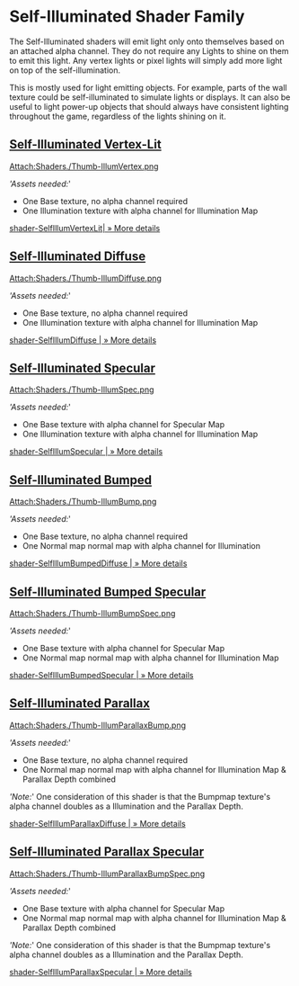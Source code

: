 Self-Illuminated Shader Family
==============================


The <span class=keyword>Self-Illuminated</span> shaders will emit light only onto themselves based on an attached alpha channel.  They do not require any Lights to shine on them to emit this light.  Any vertex lights or pixel lights will simply add more light on top of the self-illumination.

This is mostly used for light emitting objects. For example, parts of the wall texture could be self-illuminated to simulate lights or displays.  It can also be useful to light power-up objects that should always have consistent lighting throughout the game, regardless of the lights shining on it.

[Self-Illuminated Vertex-Lit](shader-selfillumvertexlit.html)
-------------------------------------------------------------


[Attach:Shaders./Thumb-IllumVertex.png](shader-selfillumvertexlit.html)

_'Assets needed:_'
* One <span class=component>Base</span> texture, no alpha channel required
* One <span class=component>Illumination</span> texture with alpha channel for Illumination Map

[shader-SelfIllumVertexLit| &#187; More details](shader-selfillumvertexlit|&#187;moredetails.html)


[Self-Illuminated Diffuse](shader-selfillumdiffuse.html)
--------------------------------------------------------


[Attach:Shaders./Thumb-IllumDiffuse.png](shader-selfillumdiffuse.html)

_'Assets needed:_'
* One <span class=component>Base</span> texture, no alpha channel required
* One <span class=component>Illumination</span> texture with alpha channel for Illumination Map

[shader-SelfIllumDiffuse | &#187; More details](shader-selfillumdiffuse|&#187;moredetails.html)


[Self-Illuminated Specular](shader-selfillumspecular.html)
----------------------------------------------------------


[Attach:Shaders./Thumb-IllumSpec.png](shader-selfillumspecular.html)

_'Assets needed:_'
* One <span class=component>Base</span> texture with alpha channel for Specular Map
* One <span class=component>Illumination</span> texture with alpha channel for Illumination Map

[shader-SelfIllumSpecular | &#187; More details](shader-selfillumspecular|&#187;moredetails.html)


[Self-Illuminated Bumped](shader-selfillumbumpeddiffuse.html)
-------------------------------------------------------------


[Attach:Shaders./Thumb-IllumBump.png](shader-selfillumbumpeddiffuse.html)

_'Assets needed:_'
* One <span class=component>Base</span> texture, no alpha channel required
* One <span class=component>Normal map</span> normal map with alpha channel for Illumination

[shader-SelfIllumBumpedDiffuse | &#187; More details](shader-selfillumbumpeddiffuse|&#187;moredetails.html)


[Self-Illuminated Bumped Specular](shader-selfillumbumpedspecular.html)
-----------------------------------------------------------------------


[Attach:Shaders./Thumb-IllumBumpSpec.png](shader-selfillumbumpedspecular.html)

_'Assets needed:_'
* One <span class=component>Base</span> texture with alpha channel for Specular Map
* One <span class=component>Normal map</span> normal map with alpha channel for Illumination Map

[shader-SelfIllumBumpedSpecular | &#187; More details](shader-selfillumbumpedspecular|&#187;moredetails.html)


[Self-Illuminated Parallax](shader-selfillumparallaxdiffuse.html)
-----------------------------------------------------------------


[Attach:Shaders./Thumb-IllumParallaxBump.png](shader-selfillumparallaxdiffuse.html)

_'Assets needed:_'
* One <span class=component>Base</span> texture, no alpha channel required
* One <span class=component>Normal map</span> normal map with alpha channel for Illumination Map & Parallax Depth combined

_'Note:_'
One consideration of this shader is that the <span class=component>Bumpmap</span> texture's alpha channel doubles as a Illumination and the Parallax Depth.

[shader-SelfIllumParallaxDiffuse | &#187; More details](shader-selfillumparallaxdiffuse|&#187;moredetails.html)


[Self-Illuminated Parallax Specular](shader-selfillumparallaxspecular.html)
---------------------------------------------------------------------------


[Attach:Shaders./Thumb-IllumParallaxBumpSpec.png](shader-selfillumparallaxspecular.html)

_'Assets needed:_'
* One <span class=component>Base</span> texture with alpha channel for Specular Map
* One <span class=component>Normal map</span> normal map with alpha channel for Illumination Map & Parallax Depth combined

_'Note:_'
One consideration of this shader is that the <span class=component>Bumpmap</span> texture's alpha channel doubles as a Illumination and the Parallax Depth.

[shader-SelfIllumParallaxSpecular | &#187; More details](shader-selfillumparallaxspecular|&#187;moredetails.html)

